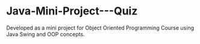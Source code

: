 # Java-Mini-Project---Quiz

Developed as a mini project for Object Oriented Programming Course using Java Swing and OOP concepts.
